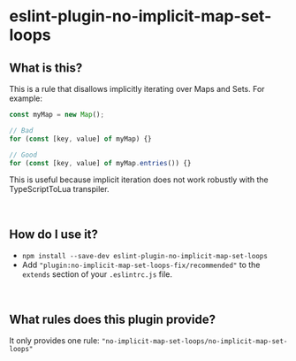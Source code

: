 # eslint-plugin-no-implicit-map-set-loops

## What is this?

This is a rule that disallows implicitly iterating over Maps and Sets. For example:

```ts
const myMap = new Map();

// Bad
for (const [key, value] of myMap) {}

// Good
for (const [key, value] of myMap.entries()) {}
```

This is useful because implicit iteration does not work robustly with the TypeScriptToLua transpiler.

<br />

## How do I use it?

* `npm install --save-dev eslint-plugin-no-implicit-map-set-loops`
* Add  `"plugin:no-implicit-map-set-loops-fix/recommended"` to the `extends` section of your `.eslintrc.js` file.

<br />

## What rules does this plugin provide?

It only provides one rule: `"no-implicit-map-set-loops/no-implicit-map-set-loops"`

<br />
